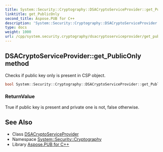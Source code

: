 ```yaml
---
title: System::Security::Cryptography::DSACryptoServiceProvider::get_PublicOnly method
linktitle: get_PublicOnly
second_title: Aspose.PUB for C++
description: 'System::Security::Cryptography::DSACryptoServiceProvider::get_PublicOnly method. Checks if public key only is present in CSP object in C++.'
type: docs
weight: 1000
url: /cpp/system.security.cryptography/dsacryptoserviceprovider/get_publiconly/
---
```

## DSACryptoServiceProvider::get_PublicOnly method


Checks if public key only is present in CSP object.

```cpp
bool System::Security::Cryptography::DSACryptoServiceProvider::get_PublicOnly() const
```


### ReturnValue

True if public key is present and private one is not, false otherwise.

## See Also

* Class [DSACryptoServiceProvider](../)
* Namespace [System::Security::Cryptography](../../)
* Library [Aspose.PUB for C++](../../../)
